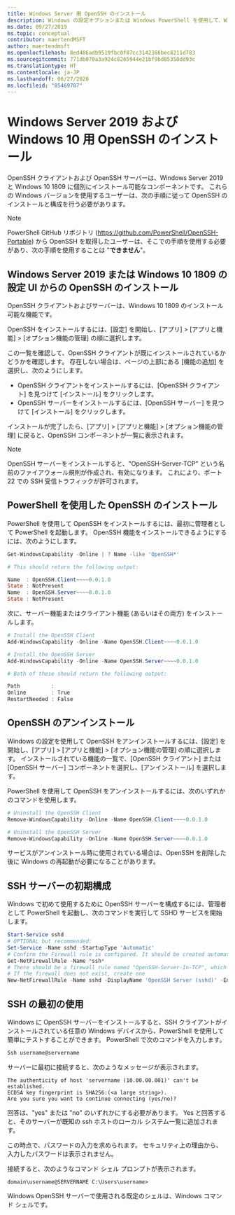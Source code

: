 ```yaml
---
title: Windows Server 用 OpenSSH のインストール
description: Windows の設定オプションまたは Windows PowerShell を使用して、Windows Server 用 OpenSSH クライアントとサーバーをインストールします。
ms.date: 09/27/2019
ms.topic: conceptual
contributor: maertendMSFT
author: maertendmsft
ms.openlocfilehash: 8ed486adb9519fbc0f87cc3142386bec8211d783
ms.sourcegitcommit: 771db070a3a924c8265944e21bf9bd85350dd93c
ms.translationtype: HT
ms.contentlocale: ja-JP
ms.lasthandoff: 06/27/2020
ms.locfileid: "85469787"
---
```

# <a name="installation-of-openssh-for-windows-server-2019-and-windows-10"></a>Windows Server 2019 および Windows 10 用 OpenSSH のインストール

OpenSSH クライアントおよび OpenSSH サーバーは、Windows Server 2019 と Windows 10 1809 に個別にインストール可能なコンポーネントです。
これらの Windows バージョンを使用するユーザーは、次の手順に従って OpenSSH のインストールと構成を行う必要があります。

> [!NOTE]
> PowerShell GitHub リポジトリ (https://github.com/PowerShell/OpenSSH-Portable) から OpenSSH を取得したユーザーは、そこでの手順を使用する必要があり、次の手順を使用することは "__できません__"。

## <a name="installing-openssh-from-the-settings-ui-on-windows-server-2019-or-windows-10-1809"></a>Windows Server 2019 または Windows 10 1809 の設定 UI からの OpenSSH のインストール

OpenSSH クライアントおよびサーバーは、Windows 10 1809 のインストール可能な機能です。

OpenSSH をインストールするには、[設定] を開始し、[アプリ] > [アプリと機能] > [オプション機能の管理] の順に選択します。

この一覧を確認して、OpenSSH クライアントが既にインストールされているかどうかを確認します。 存在しない場合は、ページの上部にある [機能の追加] を選択し、次のようにします。

* OpenSSH クライアントをインストールするには、[OpenSSH クライアント] を見つけて [インストール] をクリックします。
* OpenSSH サーバーをインストールするには、[OpenSSH サーバー] を見つけて [インストール] をクリックします。

インストールが完了したら、[アプリ] > [アプリと機能] > [オプション機能の管理] に戻ると、OpenSSH コンポーネントが一覧に表示されます。

> [!NOTE]
> OpenSSH サーバーをインストールすると、"OpenSSH-Server-TCP" という名前のファイアウォール規則が作成され、有効になります。 これにより、ポート 22 での SSH 受信トラフィックが許可されます。

## <a name="installing-openssh-with-powershell"></a>PowerShell を使用した OpenSSH のインストール

PowerShell を使用して OpenSSH をインストールするには、最初に管理者として PowerShell を起動します。
OpenSSH 機能をインストールできるようにするには、次のようにします。

```powershell
Get-WindowsCapability -Online | ? Name -like 'OpenSSH*'

# This should return the following output:

Name  : OpenSSH.Client~~~~0.0.1.0
State : NotPresent
Name  : OpenSSH.Server~~~~0.0.1.0
State : NotPresent
```

次に、サーバー機能またはクライアント機能 (あるいはその両方) をインストールします。

```powershell
# Install the OpenSSH Client
Add-WindowsCapability -Online -Name OpenSSH.Client~~~~0.0.1.0

# Install the OpenSSH Server
Add-WindowsCapability -Online -Name OpenSSH.Server~~~~0.0.1.0

# Both of these should return the following output:

Path          :
Online        : True
RestartNeeded : False
```

## <a name="uninstalling-openssh"></a>OpenSSH のアンインストール

Windows の設定を使用して OpenSSH をアンインストールするには、[設定] を開始し、[アプリ] > [アプリと機能] > [オプション機能の管理] の順に選択します。
インストールされている機能の一覧で、[OpenSSH クライアント] または [OpenSSH サーバー] コンポーネントを選択し、[アンインストール] を選択します。

PowerShell を使用して OpenSSH をアンインストールするには、次のいずれかのコマンドを使用します。

```powershell
# Uninstall the OpenSSH Client
Remove-WindowsCapability -Online -Name OpenSSH.Client~~~~0.0.1.0

# Uninstall the OpenSSH Server
Remove-WindowsCapability -Online -Name OpenSSH.Server~~~~0.0.1.0
```

サービスがアンインストール時に使用されている場合は、OpenSSH を削除した後に Windows の再起動が必要になることがあります。


## <a name="initial-configuration-of-ssh-server"></a>SSH サーバーの初期構成

Windows で初めて使用するために OpenSSH サーバーを構成するには、管理者として PowerShell を起動し、次のコマンドを実行して SSHD サービスを開始します。

```powershell
Start-Service sshd
# OPTIONAL but recommended:
Set-Service -Name sshd -StartupType 'Automatic'
# Confirm the Firewall rule is configured. It should be created automatically by setup.
Get-NetFirewallRule -Name *ssh*
# There should be a firewall rule named "OpenSSH-Server-In-TCP", which should be enabled
# If the firewall does not exist, create one
New-NetFirewallRule -Name sshd -DisplayName 'OpenSSH Server (sshd)' -Enabled True -Direction Inbound -Protocol TCP -Action Allow -LocalPort 22
```

## <a name="initial-use-of-ssh"></a>SSH の最初の使用

Windows に OpenSSH サーバーをインストールすると、SSH クライアントがインストールされている任意の Windows デバイスから、PowerShell を使用して簡単にテストすることができます。
PowerShell で次のコマンドを入力します。

```powershell
Ssh username@servername
```

サーバーに最初に接続すると、次のようなメッセージが表示されます。

```
The authenticity of host 'servername (10.00.00.001)' can't be established.
ECDSA key fingerprint is SHA256:(<a large string>).
Are you sure you want to continue connecting (yes/no)?
```

回答は、"yes" または "no" のいずれかにする必要があります。
Yes と回答すると、そのサーバーが既知の ssh ホストのローカル システム一覧に追加されます。

この時点で、パスワードの入力を求められます。 セキュリティ上の理由から、入力したパスワードは表示されません。

接続すると、次のようなコマンド シェル プロンプトが表示されます。

```
domain\username@SERVERNAME C:\Users\username>
```

Windows OpenSSH サーバーで使用される既定のシェルは、Windows コマンド シェルです。

